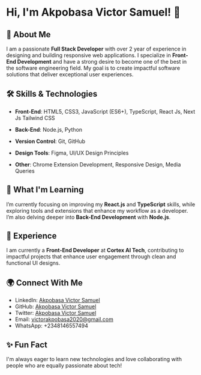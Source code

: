 
# Hi, I'm Akpobasa Victor Samuel! 👋

## 🚀 About Me

I am a passionate **Full Stack Developer** with over 2 year of experience in designing and building responsive web applications. I specialize in **Front-End Development** and have a strong desire to become one of the best in the software engineering field. My goal is to create impactful software solutions that deliver exceptional user experiences.

## 🛠 Skills & Technologies

- **Front-End**: HTML5, CSS3, JavaScript (ES6+), TypeScript, React Js, Next Js Tailwind CSS

- **Back-End**: Node.js, Python
- **Version Control**: Git, GitHub
- **Design Tools**: Figma, UI/UX Design Principles
- **Other**: Chrome Extension Development, Responsive Design, Media Queries

## 🌱 What I'm Learning

I’m currently focusing on improving my **React.js** and **TypeScript** skills, while exploring tools and extensions that enhance my workflow as a developer. I’m also delving deeper into **Back-End Development** with **Node.js**.

## 💼 Experience

I am currently a **Front-End Developer** at **Cortex AI Tech**, contributing to impactful projects that enhance user engagement through clean and functional UI designs.

## 🌍 Connect With Me

- LinkedIn: [Akpobasa Victor Samuel](http://www.linkedin.com/in/samviccodes)
- GitHub: [Akpobasa Victor Samuel](https://github.com/SamVicCodes)
- Twitter: [Akpobasa Victor Samuel](https://x.com/SamVicCodes)
- Email: victorakpobasa2020@gmail.com
- WhatsApp: +2348146557494

## ✨ Fun Fact

I'm always eager to learn new technologies and love collaborating with people who are equally passionate about tech!
